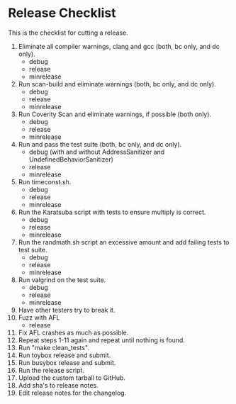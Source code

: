 # Release Checklist

This is the checklist for cutting a release.

1.	Eliminate all compiler warnings, clang and gcc (both, bc only, and dc only).
	* debug
	* release
	* minrelease
2.	Run scan-build and eliminate warnings (both, bc only, and dc only).
	* debug
	* release
	* minrelease
3.	Run Coverity Scan and eliminate warnings, if possible (both only).
	* debug
	* release
	* minrelease
4.	Run and pass the test suite (both, bc only, and dc only).
	* debug (with and without AddressSanitizer and UndefinedBehaviorSanitizer)
	* release
	* minrelease
5.	Run timeconst.sh.
	* debug
	* release
	* minrelease
6.	Run the Karatsuba script with tests to ensure multiply is correct.
	* debug
	* release
	* minrelease
7.	Run the randmath.sh script an excessive amount and add failing tests to
	test suite.
	* debug
	* release
	* minrelease
8.	Run valgrind on the test suite.
	* debug
	* release
	* minrelease
9.	Have other testers try to break it.
10.	Fuzz with AFL
	* release
11.	Fix AFL crashes as much as possible.
12.	Repeat steps 1-11 again and repeat until nothing is found.
13.	Run "make clean_tests".
14.	Run toybox release and submit.
15.	Run busybox release and submit.
16.	Run the release script.
17.	Upload the custom tarball to GitHub.
18.	Add sha's to release notes.
19.	Edit release notes for the changelog.

